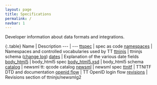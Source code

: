 ```yaml
---
layout: page
title: Specifications
permalink: /
navbar: 1
---
```


Developer information about data formats and integrations.

{:.table}
Name | Description
--- | ---
[ttspec][1]          | spec as code
[namespaces][2]      | Namespaces and controlled vocabularies used by TT
[ttninjs][3]         | ttninjs schema ([change log][4])
[dates][5]           | Explanation of the various date fields
[body\_html5][6]     | body\_html5 spec
[body\_html5.xsd][7] | body\_html5 schema
[catalog][8]         | newsml tt: qcode catalog
[newsml][9]          | newsml spec
[ttnitf][10]         |  TTNITF DTD and documentation
[openid flow][11]    | TT OpenID login flow
[revisions][12]      | Revisions section of ttninjs/newsmlg2

[1]:  http://github.com/ttab/ttspec
[2]:  http://tt.se/spec
[3]:  https://raw.githubusercontent.com/ttab/ttspec/master/ttninjs-schema_1.0.json
[4]:  https://github.com/ttab/ttspec#ttninjs-change-history
[5]:  dates.html
[6]:  body_html5.html
[7]:  https://raw.githubusercontent.com/ttab/ttspec/master/body_html5.xsd
[8]:  http://tt.se/spec/catalog/1.0
[9]:  newsml.html
[10]: http://spec.tt.se/ttnitf
[11]: openidflow.html
[12]: revisions.html
